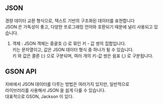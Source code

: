 ## JSON

경량 데이터 교환 형식으로, 텍스트 기반의 구조화된 데이터를 표현합니다<br>
JSON 은 가독성이 좋고, 다양한 프로그래밍 언어와 호환되기 때문에 널리 사용되고 있습니다.

1) 객체 : JSON 객체는 중괄호 {} 로 묶인 키 - 값 쌍의 집합입니다.<br>
   키는 문자열이고, 값은 JSON 데이터 형식 중 하나가 될 수 있습니다. <br>
   키 와 값은 콜론 (:) 으로 구분되며, 여러 개의 키-값 쌍은 쉼표 (,) 로 구분됩니다.

## GSON API

자바에서 JSON 데이터를 다루는 방법은 여러가지 있지만, 일반적으로<br>
라이브러리를 사용해서 JSON 을 쉽게 다룰 수 있습니다. <br>
대표적으로 GSON, Jackson 이 있다.